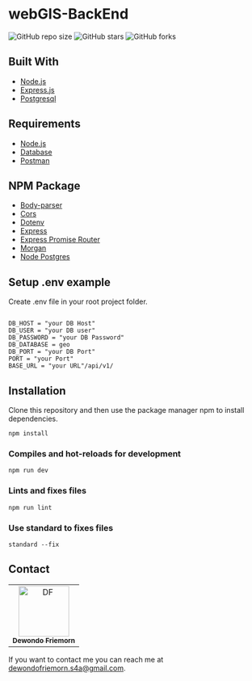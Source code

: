 # webGIS-BackEnd

![GitHub repo size](https://img.shields.io/github/repo-size/Friemorn/webGIS-BackEnd)
![GitHub stars](https://img.shields.io/github/stars/Friemorn/webGIS-BackEnd?style=social)
![GitHub forks](https://img.shields.io/github/forks/Friemorn/webGIS-BackEnd?style=social)

## Built With
* [Node.js](https://nodejs.org/en/)
* [Express.js](https://expressjs.com/)
* [Postgresql](https://www.postgresql.org/)

## Requirements
* [Node.js](https://nodejs.org/en/)
* [Database](geo.sql)
* [Postman](webGIS.postman_collection.json)

## NPM Package
* [Body-parser](https://www.npmjs.com/package/body-parser)
* [Cors](https://www.npmjs.com/package/cors)
* [Dotenv](https://www.npmjs.com/package/dotenv)
* [Express](https://www.npmjs.com/package/express)
* [Express Promise Router](https://www.npmjs.com/package/express-promise-router)
* [Morgan](https://www.npmjs.com/package/morgan)
* [Node Postgres](https://www.npmjs.com/package/pg)

## Setup .env example

Create .env file in your root project folder.

```env

DB_HOST = "your DB Host"
DB_USER = "your DB user"
DB_PASSWORD = "your DB Password"
DB_DATABASE = geo
DB_PORT = "your DB Port"
PORT = "your Port"
BASE_URL = "your URL"/api/v1/

```

## Installation

Clone this repository and then use the package manager npm to install dependencies.
```
npm install
```

### Compiles and hot-reloads for development
```
npm run dev
```

### Lints and fixes files
```
npm run lint 
```

### Use standard to fixes files
```
standard --fix 
```

## Contact

<center>
  <table>
    <tr>
      <td align="center">
        <a href="https://github.com/Friemorn">
          <img width="100" src="https://avatars1.githubusercontent.com/u/65410346?s=460&u=ab96d95c5664d273344a00a474463c811e77d0c9&v=4" alt="DF"><br/>
          <sub><b>Dewondo Friemorn</b></sub>
        </a>
      </td>
    </tr>
  </table>
</center>

If you want to contact me you can reach me at <dewondofriemorn.s4a@gmail.com>.
